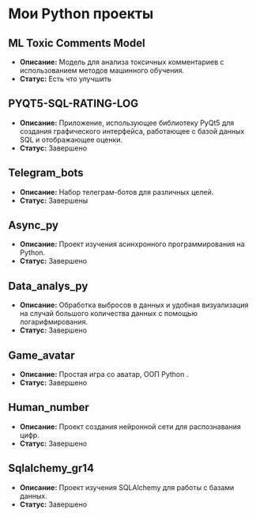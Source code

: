 # Мои Python проекты

## ML Toxic Comments Model
* **Описание:** Модель для анализа токсичных комментариев с использованием методов машинного обучения.
* **Статус:** Есть что улучшить

## PYQT5-SQL-RATING-LOG
* **Описание:** Приложение, использующее библиотеку PyQt5 для создания графического интерфейса, работающее с базой данных SQL и отображающее оценки.
* **Статус:** Завершено

## Telegram_bots
* **Описание:** Набор телеграм-ботов для различных целей.
* **Статус:** Завершены

## Async_py
* **Описание:** Проект изучения асинхронного программирования на Python.
* **Статус:** Завершено

## Data_analys_py
* **Описание:** Обработка выбросов в данных и удобная визуализация на случай большого количества данных с помощью логарифмирования.
* **Статус:** Завершено

## Game_avatar
* **Описание:** Простая игра со аватар, ООП Python .
* **Статус:** Завершено

## Human_number
* **Описание:** Проект создания нейронной сети для распознавания цифр.
* **Статус:** Завершено

## Sqlalchemy_gr14
* **Описание:** Проект изучения SQLAlchemy для работы с базами данных.
* **Статус:** Завершено
